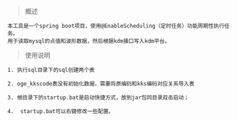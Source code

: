 > 概述

    本工具是一个spring boot项目，使用@EnableScheduling（定时任务）功能周期性执行任务。
    用于读取mysql的点值和波形数据，然后根据kdm接口写入kdm平台。

> 使用说明

    1. 执行sql目录下的sql创建两个表
    
    2. oge_kkscode表没有初始化数据，需要将原编码和kks编码对应关系导入表
    
    3. 根目录下的startup.bat是启动快捷方式，放到jar包同目录双击启动；
    
    4.  startup.bat可以右键修改一些配置。